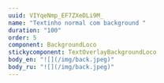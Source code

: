 ```yaml
---
uuid: VIYqeNmp_EF7ZXeDLi9M_
name: "Textinho normal com background "
duration: "100"
order: 5
component: BackgroundLoco
stickycomponent: TextOverlayBackgroundLoco
body_en: "![](/img/back.jpeg)"
body_ru: "![](/img/back.jpeg)"
---
```

